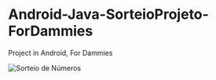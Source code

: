 # Android-Java-SorteioProjeto-ForDammies
Project in Android, For Dammies

![Sorteio de Números](https://user-images.githubusercontent.com/72364037/154888088-e34514b4-b036-4a78-b445-cbc6fdbc8c53.png)
